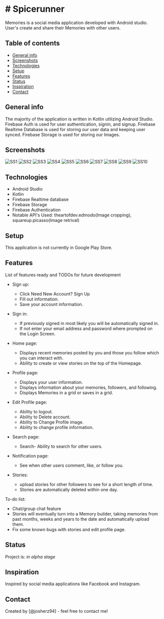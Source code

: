 # # Spicerunner
Memories is a social media application developed with Android studio. User's create and share their Memories with other users.


## Table of contents
* [General info](#general-info)
* [Screenshots](#screenshots)
* [Technologies](#technologies)
* [Setup](#setup)
* [Features](#features)
* [Status](#status)
* [Inspiration](#inspiration)
* [Contact](#contact)

## General info
The majority of the application is written in Kotlin utilizing Android Studio.
Firebase Auth is used for user authentication, signin, and signup.
Firebase Realtime Database is used for storing our user data and keeping user synced.
Firebase Storage is used for storing our Images.

## Screenshots

![SS1](https://github.com/josherz94/MemoriesV2/blob/master/Screenshots/ss1.png?raw=true)
![SS2](https://github.com/josherz94/MemoriesV2/blob/master/Screenshots/ss2.png?raw=true)
![SS3](https://github.com/josherz94/MemoriesV2/blob/master/Screenshots/ss3.png?raw=true)
![SS4](https://github.com/josherz94/MemoriesV2/blob/master/Screenshots/ss4.png?raw=true)
![SS5](https://github.com/josherz94/MemoriesV2/blob/master/Screenshots/ss5.png?raw=true)
![SS6](https://github.com/josherz94/MemoriesV2/blob/master/Screenshots/ss6.png?raw=true)
![SS7](https://github.com/josherz94/MemoriesV2/blob/master/Screenshots/ss7.png?raw=true)
![SS8](https://github.com/josherz94/MemoriesV2/blob/master/Screenshots/ss8.png?raw=true)
![SS9](https://github.com/josherz94/MemoriesV2/blob/master/Screenshots/ss9.png?raw=true)
![SS10](https://github.com/josherz94/MemoriesV2/blob/master/Screenshots/ss10.png?raw=true)

## Technologies
* Android Studio
* Kotlin
* Firebase Realtime database
* Firebase Storage
* Firebase Authentication
* Notable API's Used: theartofdev.edmodo(Image cropping), squareup.picasso(Image retrival)

## Setup
This application is not currently in Google Play Store.


## Features
List of features ready and TODOs for future development
* Sign up:
	- Click Need New Account? Sign Up
	- Fill out information.
	- Save your account information.
  
* Sign in:
	- If previously signed in most likely you will be automatically signed in.
	- If not enter your email address and password where prompted on the Login Screen.

* Home page:
	- Displays recent memories posted by you and those you follow which you can interact with.
	- Ability to create or view stories on the top of the Homepage.
  
* Profile page: 
	- Displays your user information.
	- Displays information about your memories, followers, and following.
	- Displays Memories in a grid or saves in a grid.
  
* Edit Profile page:
	- Ability to logout.
	- Ability to Delete account.
	- Ability to Change Profile image.
	- Ability to change profile information.

* Search page:
	- Search- Ability to search for other users. 
  
* Notification page:
	- See when other users comment, like, or follow you.
  
* Stories:
  - upload stories for other followers to see for a short length of time.
  - Stories are automatically deleted within one day.
  
To-do list:
* Chat/group chat feature
* Stories will eventually turn into a Memory builder, taking memories from past months, weeks and years to the date and automatically upload them.
* Fix some known bugs with stories and edit profile page.

## Status
Project is: _in alpha stage_

## Inspiration
Inspired by social media applications like Facebook and Instagram.

## Contact
Created by [@josherz94] - feel free to contact me!
